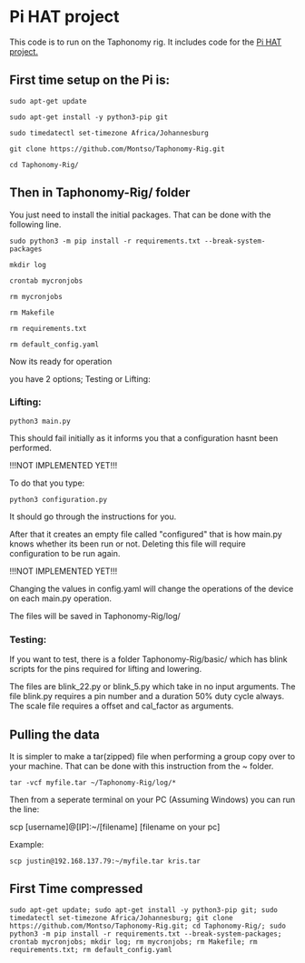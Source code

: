 # Pi HAT project

This code is to run on the Taphonomy rig. It includes code for the [Pi HAT project.](https://github.com/montso/Pi-HAT)

## First time setup on the Pi is:

`sudo apt-get update`

`sudo apt-get install -y python3-pip git`

`sudo timedatectl set-timezone Africa/Johannesburg`

`git clone https://github.com/Montso/Taphonomy-Rig.git`

`cd Taphonomy-Rig/`

## Then in Taphonomy-Rig/ folder

You just need to install the initial packages. That can be done with the following line.

`sudo python3 -m pip install -r requirements.txt --break-system-packages`

`mkdir log`

`crontab mycronjobs`

`rm mycronjobs`

`rm Makefile`

`rm requirements.txt`

`rm default_config.yaml`

Now its ready for operation

you have 2 options; Testing or Lifting:

### Lifting:

`python3 main.py`

This should fail initially as it informs you that a configuration hasnt been performed.

!!!NOT IMPLEMENTED YET!!!

To do that you type:

`python3 configuration.py`

It should go through the instructions for you.

After that it creates an empty file called "configured" that is how main.py knows whether its been run or not. Deleting this file will require configuration to be run again.

!!!NOT IMPLEMENTED YET!!!


Changing the values in config.yaml will change the operations of the device on each main.py operation.

The files will be saved in Taphonomy-Rig/log/

### Testing:
If you want to test, there is a folder Taphonomy-Rig/basic/ which has blink scripts for the pins required for lifting and lowering.

The files are blink_22.py or blink_5.py which take in no input arguments.
The file blink.py requires a pin number and a duration 50% duty cycle always.
The scale file requires a offset and cal_factor as arguments.

## Pulling the data

It is simpler to make a tar(zipped) file when performing a group copy over to your machine. That can be done with this instruction from the ~ folder.

`tar -vcf myfile.tar ~/Taphonomy-Rig/log/*`

Then from a seperate terminal on your PC (Assuming Windows) you can run the line:

scp [username]@[IP]:~/[filename] [filename on your pc]

Example:

`scp justin@192.168.137.79:~/myfile.tar kris.tar`

## First Time compressed

`sudo apt-get update; sudo apt-get install -y python3-pip git; sudo timedatectl set-timezone Africa/Johannesburg; git clone https://github.com/Montso/Taphonomy-Rig.git; cd Taphonomy-Rig/; sudo python3 -m pip install -r requirements.txt --break-system-packages; crontab mycronjobs; mkdir log; rm mycronjobs; rm Makefile; rm requirements.txt; rm default_config.yaml`